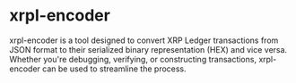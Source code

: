 # xrpl-encoder
xrpl-encoder is a tool designed to convert XRP Ledger transactions from JSON format to their serialized binary representation (HEX) and vice versa. Whether you're debugging, verifying, or constructing transactions, xrpl-encoder can be used to streamline the process.
